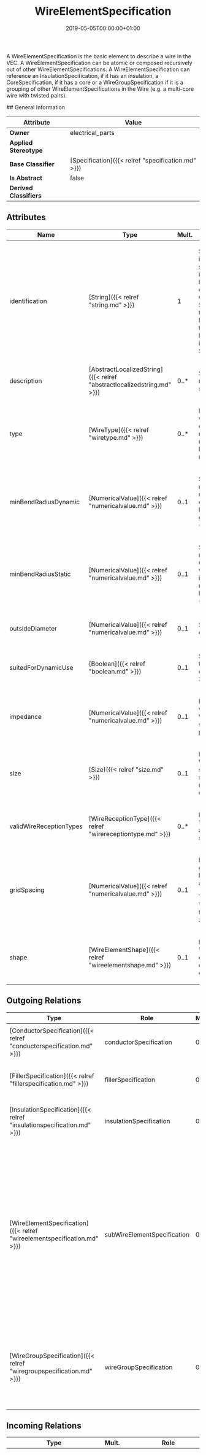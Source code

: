 ﻿---
title: WireElementSpecification
toc: false
type: specs
date: "2019-05-05T00:00:00+01:00"
draft: false
menu_name: vec120

# Prev/next pager order (if `docs_section_pager` enabled in `params.toml`)
weight: 
---
<html>   <head>     </head>   <body>     <p> A WireElementSpecification is the basic element to describe a wire in the VEC. A WireElementSpecification can be atomic or composed recursively out of other WireElementSpecifications. A WireElementSpecification can reference an InsulationSpecification, if it has an insulation, a CoreSpecification, if it has a core or a WireGroupSpecification if it is a grouping of other WireElementSpecifications in the Wire (e.g. a multi-core wire with twisted pairs).      </p>    </body> </html> 
## General Information

| Attribute               | Value |
|-------------------------|-------|
| **Owner**               | electrical_parts |
| **Applied Stereotype**  |   |
| **Base Classifier**     | [Specification]({{< relref "specification.md" >}})<br/>  |
| **Is Abstract**         | false |
| **Derived Classifiers** |   |


## Attributes
|  Name  |  Type  |  Mult.  |  Description  |  Owning Classifier  |
|--------|--------|---------|---------------|--------------|
|identification | [String]({{< relref "string.md" >}}) | 1 | <html>   <head>     </head>   <body>     <p> Specifies a unique identification of the specification. The identification is guaranteed to be unique within the document containing the specification. Over all VEC-documents a Specification-instance can be trusted to be identical if the DocumentVersion-instance is the same (see DocumentVersion) and the identification of the Specification is the same.      </p>    </body> </html>  | [Specification]({{< relref "specification.md" >}}) |
|description | [AbstractLocalizedString]({{< relref "abstractlocalizedstring.md" >}}) | 0..* | <html>   <head>     </head>   <body>     <p> Specifies additional, human readable information about the specification.      </p>    </body> </html>  | [Specification]({{< relref "specification.md" >}}) |
|type | [WireType]({{< relref "wiretype.md" >}}) | 0..* | <html>   <head>     </head>   <body>     <p> Defines the type of the wire. A wire must not have more than one type. This attribute allows more than one value for the reason, that the same type can be expressed in multiple reference systems.      </p>    </body> </html>  | [WireElementSpecification]({{< relref "wireelementspecification.md" >}}) |
|minBendRadiusDynamic | [NumericalValue]({{< relref "numericalvalue.md" >}}) | 0..1 | <html><body><p>Specifies the minimum bend radius for wire element, if it is used in a dynamic environment, where it is bended repeatedly (e.g in grommet of the back door).  (see KLBFRM-311) </p></body></html> | [WireElementSpecification]({{< relref "wireelementspecification.md" >}}) |
|minBendRadiusStatic | [NumericalValue]({{< relref "numericalvalue.md" >}}) | 0..1 | <html><body><p>Specifies the minimum bend radius for wire element, if it is used in a static environment, where it is bended once during installation. After that it remains unchanged in its bended position during usage.  (see KLBFRM-311) </p></body></html> | [WireElementSpecification]({{< relref "wireelementspecification.md" >}}) |
|outsideDiameter | [NumericalValue]({{< relref "numericalvalue.md" >}}) | 0..1 | <html><body><p>Specifies the outside diameter of the WireElement.  </p></body></html> | [WireElementSpecification]({{< relref "wireelementspecification.md" >}}) |
|suitedForDynamicUse | [Boolean]({{< relref "boolean.md" >}}) | 0..1 | <html><body><p>Specifies if it is allowed to use the WireElement in a dynamic environment.  (see KBLFRM-311)  </p></body></html> | [WireElementSpecification]({{< relref "wireelementspecification.md" >}}) |
|impedance | [NumericalValue]({{< relref "numericalvalue.md" >}}) | 0..1 | <html><body><p>Defines the impedance of this wireElement. Typically used for WireElements that have subWireElements e.g. twisted pair or coax wires. </p></body></html> | [WireElementSpecification]({{< relref "wireelementspecification.md" >}}) |
|size | [Size]({{< relref "size.md" >}}) | 0..1 | <html>   <head>     </head>   <body>     <p> Defines the size of a WireElement if it has not the shape of circle. If it has the shape of a circle the size is normally defined by its outside diameter.      </p>    </body> </html>  | [WireElementSpecification]({{< relref "wireelementspecification.md" >}}) |
|validWireReceptionTypes | [WireReceptionType]({{< relref "wirereceptiontype.md" >}}) | 0..* | <html>   <head>     </head>   <body>     <p> Defines the <i>WireReceptionTypes</i> that are allowed for joining with the specified <i>WireElement.</i>      </p>    </body> </html>  | [WireElementSpecification]({{< relref "wireelementspecification.md" >}}) |
|gridSpacing | [NumericalValue]({{< relref "numericalvalue.md" >}}) | 0..1 | <html>   <head>     </head>   <body>     <p> Defines the grid spacing. The grid spacing is the distance between the centers of two adjacent sub wire elements.      </p>      <p> This attribute is only valid for <i>WireElementSpecifications </i>that have <i>SubWireElementSpecifications.</i>      </p>    </body> </html>  | [WireElementSpecification]({{< relref "wireelementspecification.md" >}}) |
|shape | [WireElementShape]({{< relref "wireelementshape.md" >}}) | 0..1 | <html>   <head>     </head>   <body>     <p> Defines the shape of an <i>WireElement. </i>Circular wire elements are defined by their outsideDiameter, all others are defined by their size.      </p>    </body> </html>  | [WireElementSpecification]({{< relref "wireelementspecification.md" >}}) |

## Outgoing Relations
|    Type  |   Role   |   Mult.   |   Mult.   |   Description   |
|----------|----------|-----------|-----------|-----------------|
| [ConductorSpecification]({{< relref "conductorspecification.md" >}}) | conductorSpecification | 0..1 | 0..* | <html>   <head>     </head>   <body>     <p> If the <i>WireElement</i> has a core then the specification of the core is referenced here.      </p>    </body> </html>  |
| [FillerSpecification]({{< relref "fillerspecification.md" >}}) | fillerSpecification | 0..1 | 0..* | <html>   <head>     </head>   <body>     <p> If the <i>WireElement</i> is a filler then the specification of the filler is referenced here.      </p>    </body> </html>  |
| [InsulationSpecification]({{< relref "insulationspecification.md" >}}) | insulationSpecification | 0..1 | 0..* | <html>   <head>     </head>   <body>     <p> If the <i>WireElement</i> has an insulation then the specification of the insulation is referenced here.      </p>    </body> </html>  |
| [WireElementSpecification]({{< relref "wireelementspecification.md" >}}) | subWireElementSpecification | 0..* | 0..* | <html>   <head>     </head>   <body>     <p> Specifies the contained subWireElements if the WireElement has sub elements. If a <i>WireElementSpecification </i>contains the same <i>WireElementSpecification </i>multiple times, then it shall be referenced as often as it occurs in the reality. Otherwise the <i>WireElementSpecification </i>wouldn't specify a wire element unambiguously, because the representation in the model would be the same, regardless of the number of sub elements. Therefore this association must not be realized with a &quot;set&quot; semantic.      </p>      <p> &#160;      </p>  </body> </html> |
| [WireGroupSpecification]({{< relref "wiregroupspecification.md" >}}) | wireGroupSpecification | 0..1 | 0..* | <html>   <head>     </head>   <body>     <p> If the <i>WireElementSpecification</i> is representing a wire group, then the specification of the wire group is referenced here. That means as well, that the <i>WireElementSpecification</i> shall have <i>subWireElementSpecifications</i>.      </p>  </body> </html> |
##  Incoming Relations
|    Type  |   Mult.  |   Role    |   Mult.   |   Description  |
|----------|----------|-----------|-----------|----------------|
| [WireElementSpecification]({{< relref "wireelementspecification.md" >}}) | 0..* | subWireElementSpecification | 0..* | <html>   <head>     </head>   <body>     <p> Specifies the contained subWireElements if the WireElement has sub elements. If a <i>WireElementSpecification </i>contains the same <i>WireElementSpecification </i>multiple times, then it shall be referenced as often as it occurs in the reality. Otherwise the <i>WireElementSpecification </i>wouldn't specify a wire element unambiguously, because the representation in the model would be the same, regardless of the number of sub elements. Therefore this association must not be realized with a &quot;set&quot; semantic.      </p>      <p> &#160;      </p>  </body> </html> |
| [WireElement]({{< relref "wireelement.md" >}}) | 0..* | wireElementSpecification | 1 | <html>   <head>     </head>   <body>     <p> Reference the <i>WireElementSpecification </i>that is represented by the <i>WireElement.</i>      </p>    </body> </html>  |
| [WireSpecification]({{< relref "wirespecification.md" >}}) | 0..* | wireElementSpecification | 1 | <html>   <head>     </head>   <body>     <p> References the <i>WireElementSpecification </i>that defines the properties of the top-most <i>WireElement.</i>      </p>    </body> </html>  |
